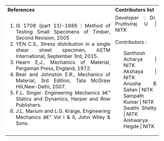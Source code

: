 <table style="text-align:justify;margin-top: 15px">
  <tbody>
    <tr style="background-color: white">
      <th>References</th>
      <th>Contributors list</th>
    </tr>
    <tr style="background-color: white;">
    <td style="width: 70%">
    <ol>
<li>IS 1708 (part 11)-1986 : Method of Testing Small Specimens of Timber, Second Revision, 2005</li>
<li>YEN C.S., Stress distribution in a single shear sheet specimen, ASTM International, September 3rd, 2015.</li>
<li>Hearn E,J., Mechanics of Material, Pergaman Press, England, 1972.</li>
<li>Beer and Johnston E.R., Mechanics of Material, 3rd Edition, Tata McGraw Hill,New-Delhi, 2007.</li>
<li>F.L. Singer. Engineering Mechanics â€“ Statics and Dynamics, Harper and Row Publishers.</li>
<li>J.L. Marium and L.G. Kraige, Engineering Mechanics â€“ Vol I & II, John Wiley & Sons.</li>
    </ol>
  </td>
  <td>Developer : Dr. Pruthviraj U | NITK<br><br>
  Contributors :
  <ul style="list-style-type: none;">
 <li>Santhosh Acharya | NITK</li>
  <li>Akshaya | NITK</li>
  <li>Anusha B Salian | NITK</li>
  <li>Sampath Kumar | NITK</li>
  <li>Swathi Shetty | NITK</li>
  <li>Aishwarya Hegde | NITK</li>
  </ul></td>
  </tr>

  </tbody>
</table>

